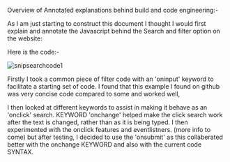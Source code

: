 Overview of Annotated explanations behind build and code engineering:-





As I am just starting to construct this document I thought I would first explain and annotate the Javascript behind the Search and filter option on the website:

Here is the code:-


![snipsearchcode1](https://github.com/WAZJACk85/Front-End-Projects/assets/20317523/4ca3c71d-419f-4ed4-b389-5472275e1d7c)


Firstly I took a common piece of filter code with an 'oninput' keyword to facilitate a starting set of code.  I found that this example I found on github was very concise code compared to some and worked well,

I then looked at different keywords to assist in making it behave as an 'onclick' search.  KEYWORD 'onchange' helped make the click search work after the text is changed, rather than as it is being typed.  I then experimented with the onclick features and eventlistners. (more info to come)  but after testing, I decided to use the 'onsubmit' as this collaberated better with the onchange KEYWORD and also with the current code SYNTAX.  
